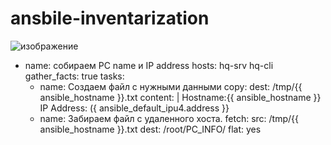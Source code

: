 # ansbile-inventarization
![изображение](https://github.com/user-attachments/assets/b9d58f48-7fc6-4de5-b789-de3e86354185)
- name: собираем PC name и IP address
  hosts: hq-srv hq-cli
  gather_facts: true
  tasks:
   - name: Создаем файл с нужными данными
     сoру:
      dest: /tmp/{{ ansible_hostname }}.txt
      content: |
       Hostname:{{ ansible_hostname }}
       IP Address: ({ ansible_default_ipu4.address }}
   - name: Забираем файл с удаленного хоста.
     fetch:
       src: /tmp/{{ ansible_hostname }}.txt
       dest: /root/PC_INFO/
       flat: yes
